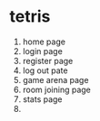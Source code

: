 # tetris
1. home page
2. login page
3. register page
4. log out pate
5. game arena page
6. room joining page
7. stats page
8. 
